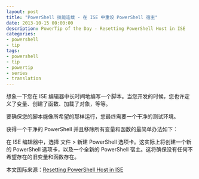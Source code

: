 ```yaml
---
layout: post
title: "PowerShell 技能连载 - 在 ISE 中重设 PowerShell 宿主"
date: 2013-10-15 00:00:00
description: PowerTip of the Day - Resetting PowerShell Host in ISE
categories:
- powershell
- tip
tags:
- powershell
- tip
- powertip
- series
- translation
---
```

想象一下您在 ISE 编辑器中长时间地编写一个脚本。当您开发的时候，您也许定义了变量、创建了函数、加载了对象，等等。

要确保您的脚本能像所希望的那样运行，您最终需要一个干净的测试环境。

获得一个干净的 PowerShell 并且移除所有变量和函数的最简单办法如下：

在 ISE 编辑器中，选择 文件 > 新建 PowerShell 选项卡。这实际上将创建一个新的 PowerShell 选项卡，以及一个全新的 PowerShell 宿主。这将确保没有任何不希望存在的旧变量和函数存在。
<!--more-->

本文国际来源：[Resetting PowerShell Host in ISE](http://community.idera.com/powershell/powertips/b/tips/posts/resetting-powershell-host-in-ise)

